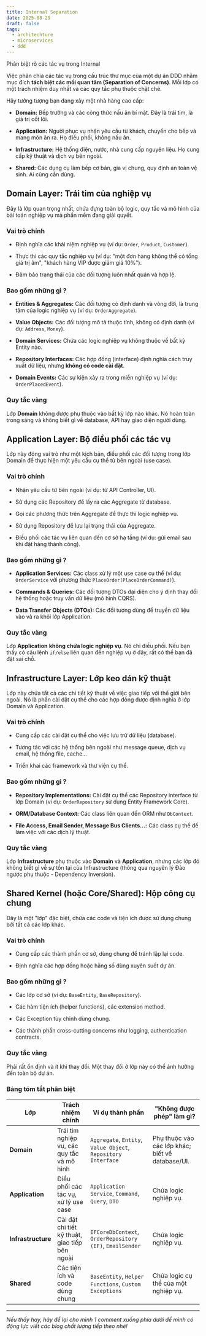 ```yaml
---
title: Internal Separation
date: 2025-08-29
draft: false
tags:
  - architechture
  - microservices
  - ddd
---
```

Phân biệt rõ các tác vụ trong Internal
<!--more-->

Việc phân chia các tác vụ trong cấu trúc thư mục của một dự án DDD nhằm mục đích **tách biệt các mối quan tâm (Separation of Concerns)**. Mỗi lớp có một trách nhiệm duy nhất và các quy tắc phụ thuộc chặt chẽ.

Hãy tưởng tượng bạn đang xây một nhà hàng cao cấp:

- **Domain:** Bếp trưởng và các công thức nấu ăn bí mật. Đây là trái tim, là giá trị cốt lõi.
    
- **Application:** Người phục vụ nhận yêu cầu từ khách, chuyển cho bếp và mang món ăn ra. Họ điều phối, không nấu ăn.
    
- **Infrastructure:** Hệ thống điện, nước, nhà cung cấp nguyên liệu. Họ cung cấp kỹ thuật và dịch vụ bên ngoài.
    
- **Shared:** Các dụng cụ làm bếp cơ bản, gia vị chung, quy định an toàn vệ sinh. Ai cũng cần dùng.

## Domain Layer: Trái tim của nghiệp vụ

Đây là lớp quan trọng nhất, chứa đựng toàn bộ logic, quy tắc và mô hình của bài toán nghiệp vụ mà phần mềm đang giải quyết.

### Vai trò chính

- Định nghĩa các khái niệm nghiệp vụ (ví dụ: `Order`, `Product`, `Customer`).
     
- Thực thi các quy tắc nghiệp vụ (ví dụ: "một đơn hàng không thể có tổng giá trị âm", "khách hàng VIP được giảm giá 10%").
    
- Đảm bảo trạng thái của các đối tượng luôn nhất quán và hợp lệ.

### Bao gồm những gì ?

- **Entities & Aggregates:** Các đối tượng có định danh và vòng đời, là trung tâm của logic nghiệp vụ (ví dụ: `OrderAggregate`).
    
- **Value Objects:** Các đối tượng mô tả thuộc tính, không có định danh (ví dụ: `Address`, `Money`).
    
- **Domain Services:** Chứa các logic nghiệp vụ không thuộc về bất kỳ Entity nào.
    
- **Repository Interfaces:** Các hợp đồng (interface) định nghĩa cách truy xuất dữ liệu, nhưng **không có code cài đặt**.
    
- **Domain Events:** Các sự kiện xảy ra trong miền nghiệp vụ (ví dụ: `OrderPlacedEvent`).

### Quy tắc vàng

Lớp **Domain** không được phụ thuộc vào bất kỳ lớp nào khác. Nó hoàn toàn trong sáng và không biết gì về database, API hay giao diện người dùng.

## Application Layer: Bộ điều phối các tác vụ

Lớp này đóng vai trò như một kịch bản, điều phối các đối tượng trong lớp Domain để thực hiện một yêu cầu cụ thể từ bên ngoài (use case).

### Vai trò chính

- Nhận yêu cầu từ bên ngoài (ví dụ: từ API Controller, UI).
    
- Sử dụng các Repository để lấy ra các Aggregate từ database.
    
- Gọi các phương thức trên Aggregate để thực thi logic nghiệp vụ.
    
- Sử dụng Repository để lưu lại trạng thái của Aggregate.
    
- Điều phối các tác vụ liên quan đến cơ sở hạ tầng (ví dụ: gửi email sau khi đặt hàng thành công).

### Bao gồm những gì ?

- **Application Services:** Các class xử lý một use case cụ thể (ví dụ: `OrderService` với phương thức `PlaceOrder(PlaceOrderCommand)`).
    
- **Commands & Queries:** Các đối tượng DTOs đại diện cho ý định thay đổi hệ thống hoặc truy vấn dữ liệu (mô hình CQRS).
    
- **Data Transfer Objects (DTOs):** Các đối tượng dùng để truyền dữ liệu vào và ra khỏi lớp Application.

### Quy tắc vàng

Lớp **Application** **không chứa logic nghiệp vụ**. Nó chỉ điều phối. Nếu bạn thấy có câu lệnh `if/else` liên quan đến nghiệp vụ ở đây, rất có thể bạn đã đặt sai chỗ.

## Infrastructure Layer: Lớp keo dán kỹ thuật

Lớp này chứa tất cả các chi tiết kỹ thuật về việc giao tiếp với thế giới bên ngoài. Nó là phần cài đặt cụ thể cho các hợp đồng được định nghĩa ở lớp Domain và Application.

### Vai trò chính

- Cung cấp các cài đặt cụ thể cho việc lưu trữ dữ liệu (database).
    
- Tương tác với các hệ thống bên ngoài như message queue, dịch vụ email, hệ thống file, cache...
    
- Triển khai các framework và thư viện cụ thể.

### Bao gồm những gì ?

- **Repository Implementations:** Cài đặt cụ thể các Repository interface từ lớp Domain (ví dụ: `OrderRepository` sử dụng Entity Framework Core).
    
- **ORM/Database Context:** Các class liên quan đến ORM như `DbContext`.
    
- **File Access, Email Sender, Message Bus Clients...:** Các class cụ thể để làm việc với các dịch lỹ thuật.

### Quy tắc vàng

Lớp **Infrastructure** phụ thuộc vào **Domain** và **Application**, nhưng các lớp đó không biết gì về sự tồn tại của Infrastructure (thông qua nguyên lý Đảo ngược phụ thuộc - Dependency Inversion).

## Shared Kernel (hoặc Core/Shared): Hộp công cụ chung

Đây là một "lớp" đặc biệt, chứa các code và tiện ích được sử dụng chung bởi tất cả các lớp khác.

### Vai trò chính

- Cung cấp các thành phần cơ sở, dùng chung để tránh lặp lại code.
    
- Định nghĩa các hợp đồng hoặc hằng số dùng xuyên suốt dự án.

### Bao gồm những gì ?

- Các lớp cơ sở (ví dụ: `BaseEntity`, `BaseRepository`).
    
- Các hàm tiện ích (helper functions), các extension method.
    
- Các Exception tùy chỉnh dùng chung.
    
- Các thành phần cross-cutting concerns như logging, authentication contracts.

### Quy tắc vàng

Phải rất ổn định và ít khi thay đổi. Một thay đổi ở lớp này có thể ảnh hưởng đến toàn bộ dự án.

### **Bảng tóm tắt phân biệt**

| Lớp                | Trách nhiệm chính                              | Ví dụ thành phần                                              | "Không được phép" làm gì?                        |
| ------------------ | ---------------------------------------------- | ------------------------------------------------------------- | ------------------------------------------------ |
| **Domain**         | Trái tim nghiệp vụ, các quy tắc và mô hình     | `Aggregate`, `Entity`, `Value Object`, `Repository Interface` | Phụ thuộc vào các lớp khác; biết về database/UI. |
| **Application**    | Điều phối các tác vụ, xử lý use case           | `Application Service`, `Command`, `Query`, `DTO`              | Chứa logic nghiệp vụ.                            |
| **Infrastructure** | Cài đặt chi tiết kỹ thuật, giao tiếp bên ngoài | `EFCoreDbContext`, `OrderRepository (EF)`, `EmailSender`      | Chứa logic nghiệp vụ.                            |
| **Shared**         | Các tiện ích và code dùng chung                | `BaseEntity`, `Helper Functions`, `Custom Exceptions`         | Chứa logic cụ thể của một nghiệp vụ.             |

---

*Nếu thấy hay, hãy để lại cho mình 1 comment xuống phía dưới để mình có động lực viết các blog chất lượng tiếp theo nhé!*